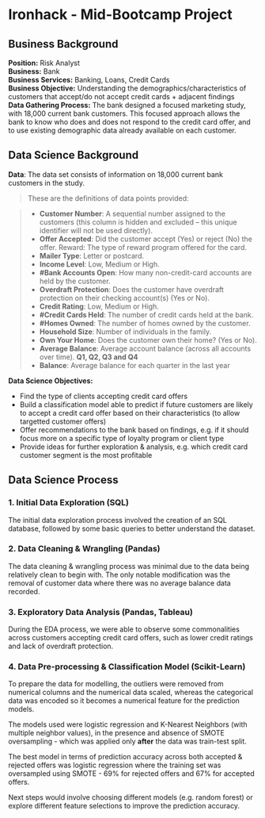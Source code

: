 # Ironhack - Mid-Bootcamp Project

## Business Background

**Position:** Risk Analyst  
**Business:** Bank  
**Business Services:** Banking, Loans, Credit Cards  
**Business Objective:** Understanding the demographics/characteristics of customers that accept/do not accept credit cards + adjacent findings  
**Data Gathering Process:** The bank designed a focused marketing study, with 18,000 current bank customers. This focused approach allows the bank to know who does and does not respond to the credit card offer, and to use existing demographic data already available on each customer.  

## Data Science Background

**Data**: The data set consists of information on 18,000 current bank customers in the study. 

> These are the definitions of data points provided:

> - **Customer Number**: A sequential number assigned to the customers (this column is hidden and excluded – this unique identifier will not be used directly).
> - **Offer Accepted**: Did the customer accept (Yes) or reject (No) the offer. Reward: The type of reward program offered for the card.
> - **Mailer Type**: Letter or postcard.
> - **Income Level**: Low, Medium or High.
> - **#Bank Accounts Open**: How many non-credit-card accounts are held by the customer.
> - **Overdraft Protection**: Does the customer have overdraft protection on their checking account(s) (Yes or No).
> - **Credit Rating**: Low, Medium or High.
> - **#Credit Cards Held**: The number of credit cards held at the bank.
> - **#Homes Owned**: The number of homes owned by the customer.
> - **Household Size**: Number of individuals in the family.
> - **Own Your Home**: Does the customer own their home? (Yes or No).
> - **Average Balance**: Average account balance (across all accounts over time). **Q1, Q2, Q3 and Q4**
> - **Balance**: Average balance for each quarter in the last year

**Data Science Objectives:** 
- Find the type of clients accepting credit card offers
- Build a classification model able to predict if future customers are likely to accept a credit card offer based on their characteristics (to allow targetted customer offers)
- Offer recommendations to the bank based on findings, e.g. if it should focus more on a specific type of loyalty program or client type
- Provide ideas for further exploration & analysis, e.g. which credit card customer segment is the most profitable

## Data Science Process

### 1. Initial Data Exploration (SQL)
The initial data exploration process involved the creation of an SQL database, followed by some basic queries to better understand the dataset.

### 2. Data Cleaning & Wrangling (Pandas)
The data cleaning & wrangling process was minimal due to the data being relatively clean to begin with. The only notable modification was the removal of customer data where there was no average balance data recorded. 

### 3. Exploratory Data Analysis (Pandas, Tableau)
During the EDA process, we were able to observe some commonalities across customers accepting credit card offers, such as lower credit ratings and lack of overdraft protection.

### 4. Data Pre-processing & Classification Model (Scikit-Learn)
To prepare the data for modelling, the outliers were removed from numerical columns and the numerical data scaled, whereas the categorical data was encoded so it becomes a numerical feature for the prediction models.

The models used were logistic regression and K-Nearest Neighbors (with multiple neighbor values), in the presence and absence of SMOTE oversampling - which was applied only **after** the data was train-test split.

The best model in terms of prediction accuracy across both accepted & rejected offers was logistic regression where the training set was oversampled using SMOTE - 69% for rejected offers and 67% for accepted offers.

Next steps would involve choosing different models (e.g. random forest) or explore different feature selections to improve the prediction accuracy.